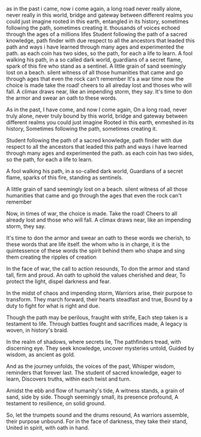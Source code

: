 as in the past i came,  now i come again, 
a long road never really alone, never really in this world,
bridge and gateway between different realms you could just imagine
rooted in this earth, entangled in its history, 
sometimes following the path, sometimes creating it.
thousands of voices echoed through the ages of a millions lifes
Student following the path of a sacred knowledge, path finder with due respect to all the ancestors that leaded this path and ways
i have learned through many ages and experimented the path.
as each coin has two sides, so the path, for each a life to learn.
A fool walking his path, in a so called dark world, guardians of a secret flame, spark of this fire who stand as a sentinel.
A little grain of sand seemingly lost on a beach. silent witness of all those humanities that came and go through ages that even the rock can't remember
It's a war time now the choice is made take the road!
cheers to all alreday lost and thoses who will fall. A climax draws near, like an impending storm, they say.
It's time to don the armor and swear an oath to these words.


As in the past, I have come, and now I come again,
On a long road, never truly alone, never truly bound by this world,
bridge and gateway between different realms you could just imagine
Rooted in this earth, enmeshed in its history,
Sometimes following the path, sometimes creating it.

Student following the path of a sacred knowledge, path finder with due respect to all the ancestors that leaded this path and ways
i have learned through many ages and experimented the path.
as each coin has two sides, so the path, for each a life to learn.

A fool walking his path, in a so-called dark world,
Guardians of a secret flame, sparks of this fire, standing as sentinels.

A little grain of sand seemingly lost on a beach. silent witness of all those humanities that came and go through the ages that 
even the rock can't remember

Now, in times of war, the choice is made. Take the road!
Cheers to all already lost and those who will fall. A climax draws near, like an impending storm, they say.

It's time to don the armor and swear an oath to these words we cherish, to these words that are life itself.
the whom who is in charge, it is the quintessence of these words 
the spirit behind them who shape and sing them creating the ripples of creation

In the face of war, the call to action resounds,
To don the armor and stand tall, firm and proud.
An oath to uphold the values cherished and dear,
To protect the light, dispel darkness and fear.

In the midst of chaos and impending storm,
Warriors arise, their purpose to transform.
They march forward, their hearts steadfast and true,
Bound by a duty to fight for what is right and due.

Though the path may be perilous, fraught with strife,
Each step taken is a testament to life.
Through battles fought and sacrifices made,
A legacy is woven, in history's braid.

In the realm of shadows, where secrets lie,
The pathfinders tread, with discerning eye.
They seek knowledge, uncover mysteries untold,
Guided by wisdom, as ancient as gold.

And as the journey unfolds, the voices of the past,
Whisper wisdom, reminders that forever last.
The student of sacred knowledge, eager to learn,
Discovers truths, within each twist and turn.

Amidst the ebb and flow of humanity's tide,
A witness stands, a grain of sand, side by side.
Though seemingly small, its presence profound,
A testament to resilience, on solid ground.

So, let the trumpets sound and the drums resound,
As warriors assemble, their purpose unbound.
For in the face of darkness, they take their stand,
United in spirit, with oath in hand.